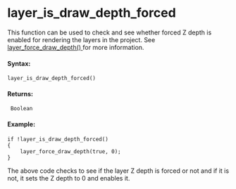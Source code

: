 # layer_is_draw_depth_forced

This function can be used to check and see whether forced Z depth is
enabled for rendering the layers in the project. See [
layer_force_draw_depth() ](layer_force_draw_depth) for more
information.

#### Syntax:

``` gml
layer_is_draw_depth_forced()
```

#### Returns:

``` gml
 Boolean
```

#### Example:

``` gml
if !layer_is_draw_depth_forced()
{
    layer_force_draw_depth(true, 0);
}
```

The above code checks to see if the layer Z depth is forced or not and
if it is not, it sets the Z depth to 0 and enables it.
